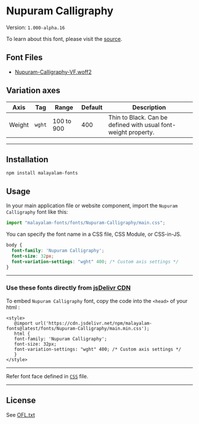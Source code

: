 # Nupuram Calligraphy

Version: `1.000-alpha.16`

To learn about this font, please visit the [source](https://gitlab.com/smc/fonts/Nupuram).

## Font Files

* [Nupuram-Calligraphy-VF.woff2](Nupuram-Calligraphy-VF.woff2)

## Variation axes

| Axis       | Tag    | Range        | Default | Description                                                     |
| ---------- | ------ | ------------ | ------- | --------------------------------------------------------------- |
| Weight  | `wght` | 100 to 900       | 400       | Thin to Black. Can be defined with usual font-weight property.  

---

## Installation

```shell
npm install malayalam-fonts
```
## Usage

In your main application file or website component, import the `Nupuram Calligraphy` font like this:

```javascript
import "malayalam-fonts/fonts/Nupuram-Calligraphy/main.css";
```
You can specify the font name in a CSS file, CSS Module, or CSS-in-JS.

```css
body {
  font-family: 'Nupuram Calligraphy';
  font-size: 32px;
  font-variation-settings: "wght" 400; /* Custom axis settings */
}
```
---

### Use these fonts directly from [jsDelivr CDN](https://www.jsdelivr.com/package/npm/malayalam-fonts)

To embed `Nupuram Calligraphy` font, copy the code into the `<head>` of your html :

````
<style>
   @import url('https://cdn.jsdelivr.net/npm/malayalam-fonts@latest/fonts/Nupuram-Calligraphy/main.min.css');
   html {
   font-family: 'Nupuram Calligraphy';
   font-size: 32px;
   font-variation-settings: "wght" 400; /* Custom axis settings */
   }
</style>
````
---
Refer font face defined in [`CSS`](main.css) file.

---
## License

See [OFL.txt](OFL.txt)